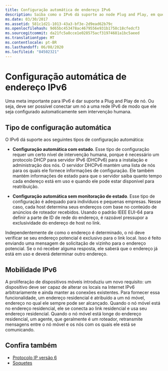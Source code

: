 ```yaml
---
title: Configuração automática de endereço IPv6
description: Saiba como o IPv6 dá suporte ao node Plug and Play, em que um nó ingressa em uma rede IPv6 e está configurado sem intervenção humana.
ms.date: 03/30/2017
ms.assetid: 581c1d21-1013-43a3-bf3e-2d9ead62b79c
ms.openlocfilehash: 9d65bc453478ac4679556e931b1758c18cfedcf3
ms.sourcegitcommit: da21fc5a8cce1e028575acf31974681a1bc5aeed
ms.translationtype: MT
ms.contentlocale: pt-BR
ms.lasthandoff: 06/08/2020
ms.locfileid: "84502321"
---
```

# <a name="ipv6-auto-configuration"></a>Configuração automática de endereço IPv6
Uma meta importante para IPv6 é dar suporte a Plug and Play de nó. Ou seja, deve ser possível conectar um nó a uma rede IPv6 de modo que ele seja configurado automaticamente sem intervenção humana.  
  
## <a name="type-of-auto-configuration"></a>Tipo de configuração automática  
 O IPv6 dá suporte aos seguintes tipos de configuração automática:  
  
- **Configuração automática com estado**. Esse tipo de configuração requer um certo nível de intervenção humana, porque é necessário um protocolo DHCP para servidor IPv6 (DHCPv6) para a instalação e administração dos nós. O servidor DHCPv6 mantém uma lista de nós para os quais ele fornece informações de configuração. Ele também mantém informações de estado para que o servidor saiba quanto tempo cada endereço está em uso e quando ele pode estar disponível para reatribuição.  
  
- **Configuração automática sem monitoração de estado**. Esse tipo de configuração é adequado para indivíduos e pequenas empresas. Nesse caso, cada host determina seus endereços com base no conteúdo de anúncios de roteador recebidos. Usando o padrão IEEE EUI-64 para definir a parte de ID de rede do endereço, é razoável pressupor a exclusividade do endereço de host no link.  
  
 Independentemente de como o endereço é determinado, o nó deve verificar se seu endereço potencial é exclusivo para o link local. Isso é feito enviando uma mensagem de solicitação de vizinho para o endereço potencial. Se o nó receber alguma resposta, ele saberá que o endereço já está em uso e deverá determinar outro endereço.  
  
## <a name="ipv6-mobility"></a>Mobilidade IPv6  
 A proliferação de dispositivos móveis introduziu um novo requisito: um dispositivo deve ser capaz de alterar os locais na Internet IPv6 arbitrariamente e ainda manter as conexões existentes. Para fornecer essa funcionalidade, um endereço residencial é atribuído a um nó móvel, endereço no qual ele sempre pode ser alcançado. Quando o nó móvel está no endereço residencial, ele se conecta ao link residencial e usa seu endereço residencial. Quando o nó móvel está longe do endereço residencial, um agente, que geralmente é um roteador, retransmite mensagens entre o nó móvel e os nós com os quais ele está se comunicando.  
  
## <a name="see-also"></a>Confira também

- [Protocolo IP versão 6](internet-protocol-version-6.md)
- [Soquetes](sockets.md)
